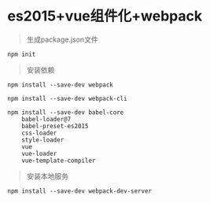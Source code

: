 # es2015+vue组件化+webpack
> 生成package.json文件
```
npm init
```

 > 安装依赖
```
npm install --save-dev webpack

npm install --save-dev webpack-cli

npm install --save-dev babel-core 
    babel-loader@7 
    babel-preset-es2015 
    css-loader  
    style-loader 
    vue 
    vue-loader 
    vue-template-compiler
```

> 安装本地服务
```
npm install --save-dev webpack-dev-server
```


